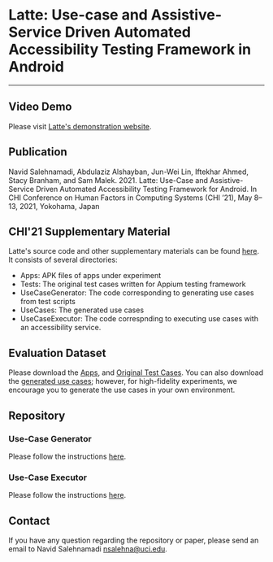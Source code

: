 # Latte: Use-case and Assistive-Service Driven Automated Accessibility Testing Framework in Android

----

## Video Demo

Please visit [Latte's demonstration website](https://lattea11y.github.io/).

## Publication

Navid Salehnamadi, Abdulaziz Alshayban, Jun-Wei Lin, Iftekhar Ahmed, Stacy Branham, and Sam Malek. 2021. Latte: Use-Case and Assistive-Service Driven Automated Accessibility Testing Framework for Android. In CHI Conference on Human Factors in Computing Systems (CHI ’21), May 8–13, 2021, Yokohama, Japan

## CHI'21 Supplementary Material

Latte's source code and other supplementary materials can be found [here](https://drive.google.com/file/d/1_SAfUIVaEYfgSn_fx_jKjYYLQXwv_S2f/view?usp=sharing). It consists of several directories:

- Apps: APK files of apps under experiment
- Tests: The original test cases written for Appium testing framework
- UseCaseGenerator: The code corresponding to generating use cases from test scripts
- UseCases: The generated use cases 
- UseCaseExecutor: The code correspnding to executing use cases with an accessibility service.


## Evaluation Dataset
Please download the [Apps](https://drive.google.com/file/d/1RG8IEBR90CM9-1OcMKWYdgtaSS9mreg9/view?usp=sharing), and [Original Test Cases](https://drive.google.com/file/d/1qKddgOD-2lJwpAGoQqNu6DnbZnj0CzNe/view?usp=sharing). You can also download the [generated use cases](https://drive.google.com/file/d/1ayH81A_5VGRE2qA2U-Ux4Sk2g8kdGpz5/view?usp=sharing); however, for high-fidelity experiments, we encourage you to generate the use cases in your own environment.


## Repository

### Use-Case Generator
Please follow the instructions [here](UseCaseGenerator).
### Use-Case Executor
Please follow the instructions [here](UseCaseExecutor).

## Contact
If you have any question regarding the repository or paper, please send an email to Navid Salehnamadi [nsalehna@uci.edu](nsalehna@uci.edu).
